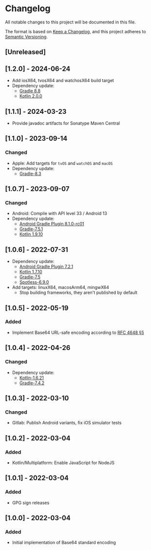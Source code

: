 # Changelog
All notable changes to this project will be documented in this file.

The format is based on [Keep a Changelog](https://keepachangelog.com/en/1.0.0/),
and this project adheres to [Semantic Versioning](https://semver.org/spec/v2.0.0.html).

## [Unreleased]

## [1.2.0] - 2024-06-24
- Add iosX64, tvosX64 and watchosX64 build target
- Dependency update:
    - [Gradle 8.8](https://docs.gradle.org/8.8/release-notes.html)
    - [Kotlin 2.0.0](https://github.com/JetBrains/kotlin/releases/tag/v2.0.0)

## [1.1.1] - 2024-03-23
- Provide javadoc artifacts for Sonatype Maven Central

## [1.1.0] - 2023-09-14
### Changed
- Apple: Add targets for `tvOS` and `watchOS` and `macOS`
- Dependency update:
  - [Gradle-8.3](https://docs.gradle.org/8.3/release-notes.html)

## [1.0.7] - 2023-09-07
### Changed
- Android: Compile with API level 33 / Android 13
- Dependency update:
  - [Android Gradle Plugin 8.1.0-rc01](https://developer.android.com/studio/releases/gradle-plugin#7-2-0)
  - [Gradle-7.5.1](https://docs.gradle.org/7.5.1/release-notes.html)
  - [Kotlin 1.9.10](https://github.com/JetBrains/kotlin/releases/tag/v1.9.10)

## [1.0.6] - 2022-07-31
- Dependency update:
  - [Android Gradle Plugin 7.2.1](https://developer.android.com/studio/releases/gradle-plugin#7-2-0)
  - [Kotlin 1.7.10](https://github.com/JetBrains/kotlin/releases/tag/v1.7.10)
  - [Gradle-7.5](https://docs.gradle.org/7.5/release-notes.html)
  - [Spotless-6.9.0](https://github.com/diffplug/spotless/blob/main/plugin-gradle/CHANGES.md#690---2022-07-28)
- Add targets: linuxX64, macosArm64, mingwX64
  - Stop building frameworks, they aren't published by default

## [1.0.5] - 2022-05-19
### Added
- Implement Base64 URL-safe encoding according to [RFC 4648 §5](https://datatracker.ietf.org/doc/html/rfc4648#section-5)

## [1.0.4] - 2022-04-26
### Changed
- Dependency update:
  - [Kotlin-1.6.21](https://github.com/JetBrains/kotlin/releases/tag/v1.6.21)
  - [Gradle-7.4.2](https://docs.gradle.org/7.4.2/release-notes.html)

## [1.0.3] - 2022-03-10
### Changed
- Gitlab: Publish Android variants, fix iOS simulator tests

## [1.0.2] - 2022-03-04
### Added
- Kotlin/Multiplatform: Enable JavaScript for NodeJS

## [1.0.1] - 2022-03-04
### Added
- GPG sign releases

## [1.0.0] - 2022-03-04
### Added
- Initial implementation of Base64 standard encoding
